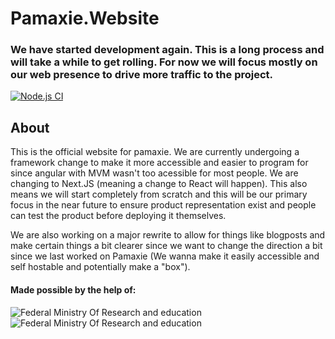 # Pamaxie.Website
### We have started development again. This is a long process and will take a while to get rolling. For now we will focus mostly on our web presence to drive more traffic to the project.

[![Node.js CI](https://github.com/pamaxie/Pamaxie.Website/actions/workflows/node.js.yml/badge.svg)](https://github.com/pamaxie/Pamaxie.Website/actions/workflows/node.js.yml)

## About
This is the official website for pamaxie. We are currently undergoing a framework change to make it more accessible and easier to program for since angular with MVM wasn't too acessible for most people. We are changing to Next.JS (meaning a change to React will happen). This also means we will start completely from scratch and this will be our primary focus in the near future to ensure product representation exist and people can test the product before deploying it themselves.

We are also working on a major rewrite to allow for things like blogposts and make certain things a bit clearer since we want to change the direction a bit since we last worked on Pamaxie (We wanna make it easily accessible and self hostable and potentially make a "box").

#### Made possible by the help of:

![**Federal Ministry Of Research and education**](https://i.imgur.com/riyuVGf.jpg) ![**Federal Ministry Of Research and education**](https://i.imgur.com/GI9XILN.png)

